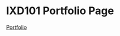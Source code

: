 IXD101 Portfolio Page
=======================
[Portfolio](https://laurengilmoreixd.github.io/ixd_portfolio/index.html)